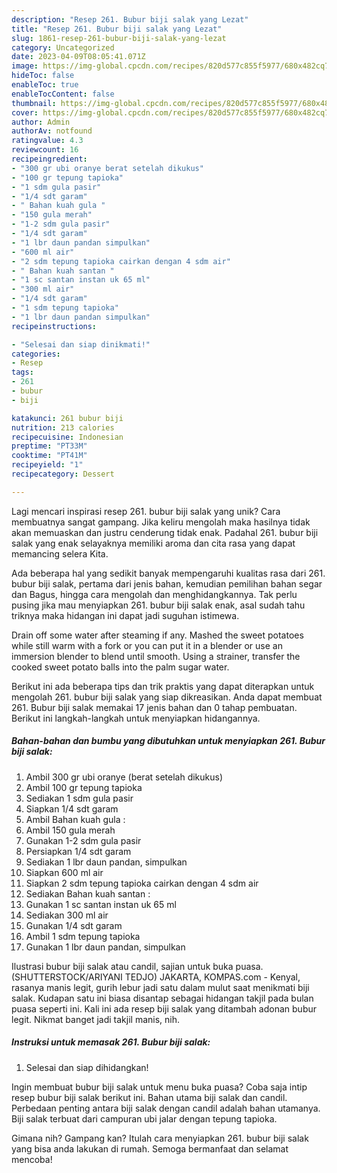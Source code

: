 ```yaml
---
description: "Resep 261. Bubur biji salak yang Lezat"
title: "Resep 261. Bubur biji salak yang Lezat"
slug: 1861-resep-261-bubur-biji-salak-yang-lezat
category: Uncategorized
date: 2023-04-09T08:05:41.071Z
image: https://img-global.cpcdn.com/recipes/820d577c855f5977/680x482cq70/261-bubur-biji-salak-foto-resep-utama.jpg
hideToc: false
enableToc: true
enableTocContent: false
thumbnail: https://img-global.cpcdn.com/recipes/820d577c855f5977/680x482cq70/261-bubur-biji-salak-foto-resep-utama.jpg
cover: https://img-global.cpcdn.com/recipes/820d577c855f5977/680x482cq70/261-bubur-biji-salak-foto-resep-utama.jpg
author: Admin
authorAv: notfound
ratingvalue: 4.3
reviewcount: 16
recipeingredient:
- "300 gr ubi oranye berat setelah dikukus"
- "100 gr tepung tapioka"
- "1 sdm gula pasir"
- "1/4 sdt garam"
- " Bahan kuah gula "
- "150 gula merah"
- "1-2 sdm gula pasir"
- "1/4 sdt garam"
- "1 lbr daun pandan simpulkan"
- "600 ml air"
- "2 sdm tepung tapioka cairkan dengan 4 sdm air"
- " Bahan kuah santan "
- "1 sc santan instan uk 65 ml"
- "300 ml air"
- "1/4 sdt garam"
- "1 sdm tepung tapioka"
- "1 lbr daun pandan simpulkan"
recipeinstructions:

- "Selesai dan siap dinikmati!"
categories:
- Resep
tags:
- 261
- bubur
- biji

katakunci: 261 bubur biji 
nutrition: 213 calories
recipecuisine: Indonesian
preptime: "PT33M"
cooktime: "PT41M"
recipeyield: "1"
recipecategory: Dessert

---
```





Lagi mencari inspirasi resep 261. bubur biji salak yang unik? Cara membuatnya sangat gampang. Jika keliru mengolah maka hasilnya tidak akan memuaskan dan justru cenderung tidak enak. Padahal 261. bubur biji salak yang enak selayaknya memiliki aroma dan cita rasa yang dapat memancing selera Kita.





Ada beberapa hal yang sedikit banyak mempengaruhi kualitas rasa dari 261. bubur biji salak, pertama dari jenis bahan, kemudian pemilihan bahan segar dan Bagus, hingga cara mengolah dan menghidangkannya. Tak perlu pusing jika mau menyiapkan 261. bubur biji salak enak,      asal sudah tahu triknya maka hidangan ini dapat jadi suguhan istimewa.














Drain off some water after steaming if any. Mashed the sweet potatoes while still warm with a fork or you can put it in a blender or use an immersion blender to blend until smooth. Using a strainer, transfer the cooked sweet potato balls into the palm sugar water.






Berikut ini ada beberapa tips dan trik praktis yang dapat diterapkan untuk mengolah 261. bubur biji salak yang siap dikreasikan. Anda dapat membuat 261. Bubur biji salak memakai 17 jenis bahan dan 0 tahap pembuatan. Berikut ini langkah-langkah untuk menyiapkan hidangannya.

<!--inarticleads1-->

##### Bahan-bahan dan bumbu yang dibutuhkan untuk menyiapkan 261. Bubur biji salak:

1. Ambil 300 gr ubi oranye (berat setelah dikukus)
1. Ambil 100 gr tepung tapioka
1. Sediakan 1 sdm gula pasir
1. Siapkan 1/4 sdt garam
1. Ambil  Bahan kuah gula :
1. Ambil 150 gula merah
1. Gunakan 1-2 sdm gula pasir
1. Persiapkan 1/4 sdt garam
1. Sediakan 1 lbr daun pandan, simpulkan
1. Siapkan 600 ml air
1. Siapkan 2 sdm tepung tapioka cairkan dengan 4 sdm air
1. Sediakan  Bahan kuah santan :
1. Gunakan 1 sc santan instan uk 65 ml
1. Sediakan 300 ml air
1. Gunakan 1/4 sdt garam
1. Ambil 1 sdm tepung tapioka
1. Gunakan 1 lbr daun pandan, simpulkan


Ilustrasi bubur biji salak atau candil, sajian untuk buka puasa. (SHUTTERSTOCK/ARIYANI TEDJO) JAKARTA, KOMPAS.com - Kenyal, rasanya manis legit, gurih lebur jadi satu dalam mulut saat menikmati biji salak. Kudapan satu ini biasa disantap sebagai hidangan takjil pada bulan puasa seperti ini. Kali ini ada resep biji salak yang ditambah adonan bubur legit. Nikmat banget jadi takjil manis, nih. 

<!--inarticleads2-->

##### Instruksi untuk memasak 261. Bubur biji salak:


1. Selesai dan siap dihidangkan!

Ingin membuat bubur biji salak untuk menu buka puasa? Coba saja intip resep bubur biji salak berikut ini. Bahan utama biji salak dan candil. Perbedaan penting antara biji salak dengan candil adalah bahan utamanya. Biji salak terbuat dari campuran ubi jalar dengan tepung tapioka. 

Gimana nih? Gampang kan? Itulah cara menyiapkan 261. bubur biji salak yang bisa anda lakukan di rumah. Semoga bermanfaat dan selamat mencoba!
